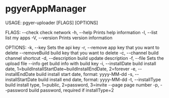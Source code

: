 # pgyerAppManager

USAGE:
    pgyer-uploader [FLAGS] [OPTIONS]

FLAGS:
        --check      check network
    -h, --help       Prints help information
    -l, --list       list my apps
    -V, --version    Prints version information

OPTIONS:
    -k, --key <STRING>                 Sets the api key
    -r, --remove <STRING>              app key that you want to delete
        --removeBuild <STRING>         build key that you want to delete
    -c, --channel <STRING>             build channel shortcut
    -d, --description <STRING>         build update description
    -f, --file <FILE>                  Sets the upload file
        --info <STRING>                get build info with build key
    -i, --installDate <NUMBER>         build install date, 1=buildInstallStartDate~buildInstallEndDate, 2=forever
    -e, --installEndDate <STRING>      build install start date, format: yyyy-MM-dd
    -s, --installStartDate <STRING>    build install end date, format: yyyy-MM-dd
    -t, --installType <NUMBER>         build install type, 1=public, 2=password, 3=invite
        --page <NUMBER>                page number
    -p, --password <STRING>            build password, required if installType=2
